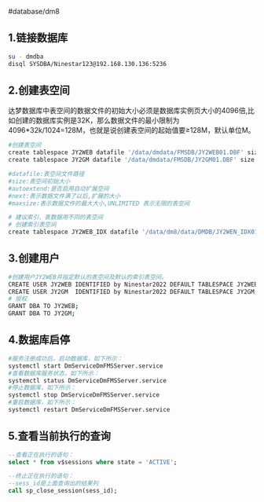 #database/dm8

## 1.链接数据库

```bash
su - dmdba
disql SYSDBA/Ninestar123@192.168.130.136:5236
```

## 2.创建表空间

达梦数据库中表空间的数据文件的初始大小必须是数据库实例页大小的4096倍,比如创建的数据库实例是32K，那么数据文件的最小限制为4096\*32k/1024=128M，也就是说创建表空间的起始值要≥128M，默认单位M。

```bash
#创建表空间
create tablespace JY2WEB datafile '/data/dmdata/FMSDB/JY2WEB01.DBF' size 1024 autoextend on next 1024 maxsize unlimited;
create tablespace JY2GM datafile '/data/dmdata/FMSDB/JY2GM01.DBF' size 1024 autoextend on next 1024 maxsize unlimited;

#datafile:表空间文件路径
#size:表空间初始大小
#autoextend:是否启用自动扩展空间
#next:表示数据文件满了以后,扩展的大小
#maxsize:表示数据文件的最大大小,UNLIMITED 表示无限的表空间

# 建议索引、表数据用不同的表空间
# 创建索引表空间
create tablespace JY2WEB_IDX datafile '/data/dm8/data/DMDB/JY2WEN_IDX01.DBF' size 128 autoextend on next 128 maxsize unlimited;

```

## 3.创建用户

```bash
#创建用户JY2WEB并指定默认的表空间及默认的索引表空间。
CREATE USER JY2WEB IDENTIFIED by Ninestar2022 DEFAULT TABLESPACE JY2WEB;
CREATE USER JY2GM  IDENTIFIED by Ninestar2022 DEFAULT TABLESPACE JY2GM;
# 授权
GRANT DBA TO JY2WEB;
GRANT DBA TO JY2GM;
```


## 4.数据库启停
```bash
#服务注册成功后，启动数据库，如下所示：
systemctl start DmServiceDmFMSServer.service
#查看数据库服务状态，如下所示：
systemctl status DmServiceDmFMSServer.service
#停止数据库，如下所示：
systemctl stop DmServiceDmFMSServer.service
#重启数据库，如下所示：
systemctl restart DmServiceDmFMSServer.service
```

## 5.查看当前执行的查询
```sql
--查看正在执行的语句：
select * from v$sessions where state = 'ACTIVE';

--终止正在执行的语句：
--sess_id是上面查询出的结果列
call sp_close_session(sess_id);
```

